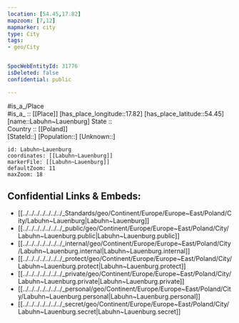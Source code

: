 ```yaml
---
location: [54.45,17.82] 
mapzoom: [7,12] 
mapmarker: city 
type: City
tags:
- geo/City


SpocWebEntityId: 31776
isDeleted: false
confidential: public

---
```

#is_a_/Place  
#is_a_ :: [[Place]] 
[has_place_longitude::17.82] 
[has_place_latitude::54.45] 
[name::Labuhn~Lauenburg] 
State ::  
Country :: [[Poland]]  
[StateId::] 
[Population::] 
[Unknown::] 


```leaflet
id: Labuhn~Lauenburg
coordinates: [[Labuhn~Lauenburg]] 
markerFile: [[Labuhn~Lauenburg]] 
defaultZoom: 11 
maxZoom: 18
```


## Confidential Links & Embeds: 
- [[../../../../../../../_Standards/geo/Continent/Europe/Europe~East/Poland/City/Labuhn~Lauenburg|Labuhn~Lauenburg]] 
- [[../../../../../../../_public/geo/Continent/Europe/Europe~East/Poland/City/Labuhn~Lauenburg.public|Labuhn~Lauenburg.public]] 
- [[../../../../../../../_internal/geo/Continent/Europe/Europe~East/Poland/City/Labuhn~Lauenburg.internal|Labuhn~Lauenburg.internal]] 
- [[../../../../../../../_protect/geo/Continent/Europe/Europe~East/Poland/City/Labuhn~Lauenburg.protect|Labuhn~Lauenburg.protect]] 
- [[../../../../../../../_private/geo/Continent/Europe/Europe~East/Poland/City/Labuhn~Lauenburg.private|Labuhn~Lauenburg.private]] 
- [[../../../../../../../_personal/geo/Continent/Europe/Europe~East/Poland/City/Labuhn~Lauenburg.personal|Labuhn~Lauenburg.personal]] 
- [[../../../../../../../_secret/geo/Continent/Europe/Europe~East/Poland/City/Labuhn~Lauenburg.secret|Labuhn~Lauenburg.secret]] 
